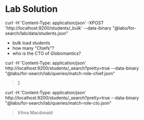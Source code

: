 # Lab Solution


curl -H 'Content-Type: application/json' -XPOST 'http://localhost:9200/students/_bulk' --data-binary "@labs/for-search/lab/data/students.json"



- bulk load students
- how many "Chiefs"?
- who is the CTO of Globomantics?

curl -H 'Content-Type: application/json' http://localhost:9200/students/_search?pretty=true --data-binary "@labs/for-search/lab/queries/match-role-chief.json"

> 2

curl -H 'Content-Type: application/json' http://localhost:9200/students/_search?pretty=true --data-binary "@labs/for-search/lab/queries/match-role-cto.json"

> Vilma Macdonald

